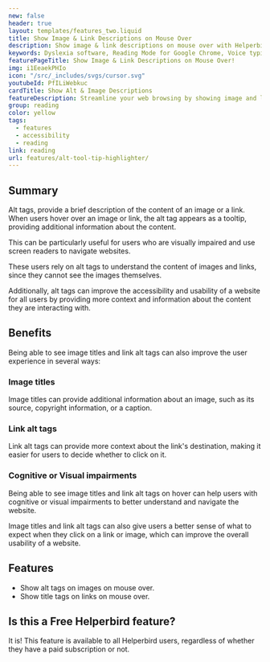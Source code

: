 ```yaml
---
new: false
header: true
layout: templates/features_two.liquid
title: Show Image & Link Descriptions on Mouse Over
description: Show image & link descriptions on mouse over with Helperbird on any website or PDF. Available as an extension on Chrome, Edge, Firefox, iPad, and iPhone.
keywords: Dyslexia software, Reading Mode for Google Chrome, Voice typing for Chrome, Text to speech for Chrome, text reader, Immersive Reader, dyslexia fonts, accessibility software, dyslexia software, Helperbird for Edge, Helperbird for Firefox, Helperbird for Chrome, Opendyslexic for Chrome, OpenDyslexic
featurePageTitle: Show Image & Link Descriptions on Mouse Over!
img: i1EeaekPHIo
icon: "/src/_includes/svgs/cursor.svg"
youtubeId: PfILiWebkuc
cardTitle: Show Alt & Image Descriptions
featureDescription: Streamline your web browsing by showing image and link descriptions on mouse over with Helperbird on any website or PDF. Gain quick insights into content by hovering over images and links.
group: reading
color: yellow
tags:
  - features
  - accessibility
  - reading
link: reading
url: features/alt-tool-tip-highlighter/
---
```


## Summary

Alt tags, provide a brief description of the content of an image or a link. When users hover over an image or link, the alt tag appears as a tooltip, providing additional information about the content. 

This can be particularly useful for users who are visually impaired and use screen readers to navigate websites. 

These users rely on alt tags to understand the content of images and links, since they cannot see the images themselves. 

Additionally, alt tags can improve the accessibility and usability of a website for all users by providing more context and information about the content they are interacting with.

## Benefits


Being able to see image titles and link alt tags can also improve the user experience in several ways:

### Image titles
Image titles can provide additional information about an image, such as its source, copyright information, or a caption.

### Link alt tags
Link alt tags can provide more context about the link's destination, making it easier for users to decide whether to click on it.

### Cognitive or Visual impairments

Being able to see image titles and link alt tags on hover can help users with cognitive or visual impairments to better understand and navigate the website.

Image titles and link alt tags can also give users a better sense of what to expect when they click on a link or image, which can improve the overall usability of a website.


## Features

- Show alt tags on images on mouse over.
- Show title tags on links on mouse over.


## Is this a Free Helperbird feature?

It is! This feature is available to all Helperbird users, regardless of whether they have a paid subscription or not.




























